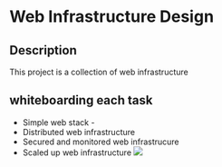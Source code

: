 # Web Infrastructure Design

## Description

This project is a collection of web infrastructure 
##  whiteboarding  each task

+ Simple web stack - 
+ Distributed web infrastructure 
+ Secured and monitored web infrastrucure 
+ Scaled up web infrastructure 
![](https://onesystemstech.com/wp-content/uploads/2022/03/One-Systems-Technologies-Wireless-Network-Infrastructure-illustration.jpg)
